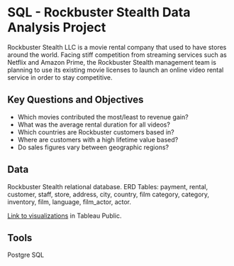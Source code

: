 # SQL - Rockbuster Stealth Data Analysis Project
Rockbuster Stealth LLC is a movie rental company that used to have stores around the
world. Facing stiff competition from streaming services such as Netflix and Amazon Prime,
the Rockbuster Stealth management team is planning to use its existing movie licenses to
launch an online video rental service in order to stay competitive.

## Key Questions and Objectives

- Which movies contributed the most/least to revenue gain?
- What was the average rental duration for all videos?
- Which countries are Rockbuster customers based in?
- Where are customers with a high lifetime value based?
- Do sales figures vary between geographic regions?

## Data
Rockbuster Stealth relational database. 
ERD Tables: payment, rental, customer, staff, store, address, city, country, film category, category, inventory, film, language, film_actor, actor.

[Link to visualizations](https://public.tableau.com/app/profile/iryna.berezovska/viz/RockbusterssalesMap/SalesRegions) in Tableau Public.

## Tools
Postgre SQL 
